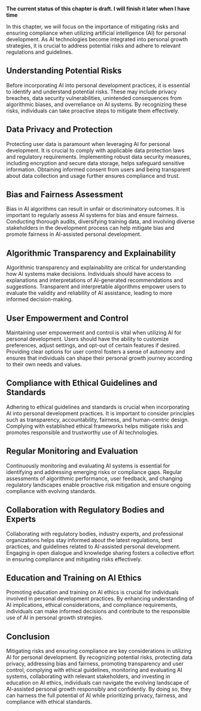 **The current status of this chapter is draft. I will finish it later when I have time**

In this chapter, we will focus on the importance of mitigating risks and ensuring compliance when utilizing artificial intelligence (AI) for personal development. As AI technologies become integrated into personal growth strategies, it is crucial to address potential risks and adhere to relevant regulations and guidelines.

Understanding Potential Risks
-----------------------------

Before incorporating AI into personal development practices, it is essential to identify and understand potential risks. These may include privacy breaches, data security vulnerabilities, unintended consequences from algorithmic biases, and overreliance on AI systems. By recognizing these risks, individuals can take proactive steps to mitigate them effectively.

Data Privacy and Protection
---------------------------

Protecting user data is paramount when leveraging AI for personal development. It is crucial to comply with applicable data protection laws and regulatory requirements. Implementing robust data security measures, including encryption and secure data storage, helps safeguard sensitive information. Obtaining informed consent from users and being transparent about data collection and usage further ensures compliance and trust.

Bias and Fairness Assessment
----------------------------

Bias in AI algorithms can result in unfair or discriminatory outcomes. It is important to regularly assess AI systems for bias and ensure fairness. Conducting thorough audits, diversifying training data, and involving diverse stakeholders in the development process can help mitigate bias and promote fairness in AI-assisted personal development.

Algorithmic Transparency and Explainability
-------------------------------------------

Algorithmic transparency and explainability are critical for understanding how AI systems make decisions. Individuals should have access to explanations and interpretations of AI-generated recommendations and suggestions. Transparent and interpretable algorithms empower users to evaluate the validity and reliability of AI assistance, leading to more informed decision-making.

User Empowerment and Control
----------------------------

Maintaining user empowerment and control is vital when utilizing AI for personal development. Users should have the ability to customize preferences, adjust settings, and opt-out of certain features if desired. Providing clear options for user control fosters a sense of autonomy and ensures that individuals can shape their personal growth journey according to their own needs and values.

Compliance with Ethical Guidelines and Standards
------------------------------------------------

Adhering to ethical guidelines and standards is crucial when incorporating AI into personal development practices. It is important to consider principles such as transparency, accountability, fairness, and human-centric design. Complying with established ethical frameworks helps mitigate risks and promotes responsible and trustworthy use of AI technologies.

Regular Monitoring and Evaluation
---------------------------------

Continuously monitoring and evaluating AI systems is essential for identifying and addressing emerging risks or compliance gaps. Regular assessments of algorithmic performance, user feedback, and changing regulatory landscapes enable proactive risk mitigation and ensure ongoing compliance with evolving standards.

Collaboration with Regulatory Bodies and Experts
------------------------------------------------

Collaborating with regulatory bodies, industry experts, and professional organizations helps stay informed about the latest regulations, best practices, and guidelines related to AI-assisted personal development. Engaging in open dialogue and knowledge sharing fosters a collective effort in ensuring compliance and mitigating risks effectively.

Education and Training on AI Ethics
-----------------------------------

Promoting education and training on AI ethics is crucial for individuals involved in personal development practices. By enhancing understanding of AI implications, ethical considerations, and compliance requirements, individuals can make informed decisions and contribute to the responsible use of AI in personal growth strategies.

Conclusion
----------

Mitigating risks and ensuring compliance are key considerations in utilizing AI for personal development. By recognizing potential risks, protecting data privacy, addressing bias and fairness, promoting transparency and user control, complying with ethical guidelines, monitoring and evaluating AI systems, collaborating with relevant stakeholders, and investing in education on AI ethics, individuals can navigate the evolving landscape of AI-assisted personal growth responsibly and confidently. By doing so, they can harness the full potential of AI while prioritizing privacy, fairness, and compliance with ethical standards.
